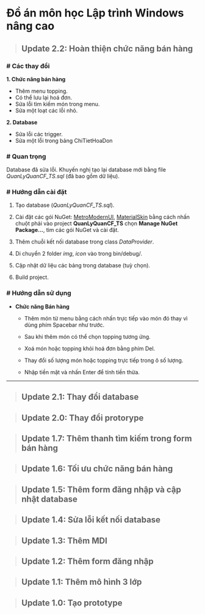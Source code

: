 # Đồ án môn học Lập trình Windows nâng cao

> ## Update 2.2: Hoàn thiện chức năng bán hàng

### # Các thay đổi

  **1. Chức năng bán hàng**
  - Thêm menu topping.
  - Có thể lưu lại hoá đơn.
  - Sửa lỗi tìm kiếm món trong menu.
  - Sửa một loạt các lỗi nhỏ.
  
  **2. Database**
  - Sửa lỗi các trigger.
  - Sửa một lỗi trong bảng ChiTietHoaDon
  
### # Quan trọng

Database đã sửa lỗi. Khuyến nghị tạo lại database mới bằng file *QuanLyQuanCF_TS.sql* (đã bao gồm dữ liệu).

### # Hướng dẫn cài đặt

  1. Tạo database (*QuanLyQuanCF_TS.sql*).
  
  2. Cài đặt các gói NuGet: [MetroModernUI](https://www.nuget.org/packages/MetroModernUI/), [MaterialSkin](https://www.nuget.org/packages/MaterialSkin/) bằng cách nhấn chuột phải vào project **QuanLyQuanCF_TS** chọn **Manage NuGet Package...**, tìm các gói NuGet và cài đặt.

  3. Thêm chuỗi kết nối database trong class *DataProvider*.
  
  4. Di chuyển 2 folder *img*, *icon* vào trong bin/debug/.

  5. Cập nhật dữ liệu các bảng trong database (tuỳ chọn).
  
  6. Build project.

### # Hướng dẫn sử dụng

- **Chức năng Bán hàng**

  - Thêm món từ menu bằng cách nhấn trực tiếp vào món đó thay vì dùng phím Spacebar như trước.
  
  - Sau khi thêm món có thể chọn topping tương ứng.
  
  - Xoá món hoặc topping khỏi hoá đơn bằng phím Del.
  
  - Thay đổi số lượng món hoặc topping trực tiếp trong ô số lượng.
  
  - Nhập tiền mặt và nhấn Enter để tính tiền thừa.

---

> ## Update 2.1: Thay đổi database

> ## Update 2.0: Thay đổi protorype

> ## Update 1.7: Thêm thanh tìm kiếm trong form bán hàng

> ## Update 1.6: Tối ưu chức năng bán hàng

> ## Update 1.5: Thêm form đăng nhập và cập nhật database

> ## Update 1.4: Sửa lỗi kết nối database
	
> ## Update 1.3: Thêm MDI
	
> ## Update 1.2: Thêm form đăng nhập

> ## Update 1.1: Thêm mô hình 3 lớp

> ## Update 1.0: Tạo prototype
